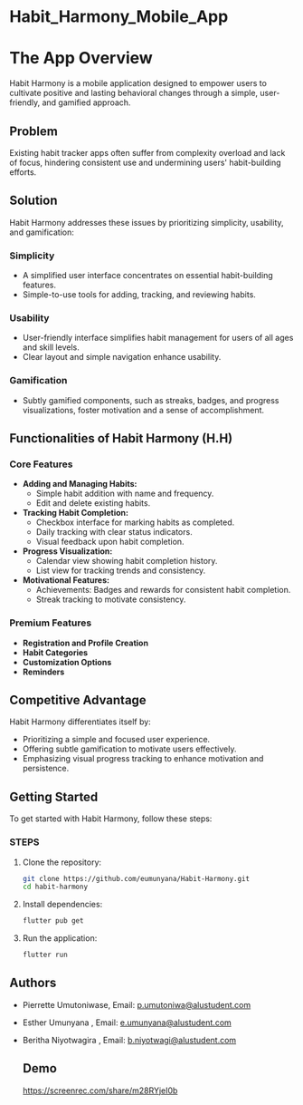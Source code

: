 # Habit_Harmony_Mobile_App


# The App Overview

Habit Harmony is a mobile application designed to empower users to cultivate positive and lasting behavioral changes through a simple, user-friendly, and gamified approach.

## Problem

Existing habit tracker apps often suffer from complexity overload and lack of focus, hindering consistent use and undermining users' habit-building efforts.

## Solution

Habit Harmony addresses these issues by prioritizing simplicity, usability, and gamification:

### Simplicity
- A simplified user interface concentrates on essential habit-building features.
- Simple-to-use tools for adding, tracking, and reviewing habits.

### Usability
- User-friendly interface simplifies habit management for users of all ages and skill levels.
- Clear layout and simple navigation enhance usability.

### Gamification
- Subtly gamified components, such as streaks, badges, and progress visualizations, foster motivation and a sense of accomplishment.

## Functionalities of Habit Harmony (H.H)

### Core Features
- **Adding and Managing Habits:**
  - Simple habit addition with name and frequency.
  - Edit and delete existing habits.
- **Tracking Habit Completion:**
  - Checkbox interface for marking habits as completed.
  - Daily tracking with clear status indicators.
  - Visual feedback upon habit completion.
- **Progress Visualization:**
  - Calendar view showing habit completion history.
  - List view for tracking trends and consistency.
- **Motivational Features:**
  - Achievements: Badges and rewards for consistent habit completion.
  - Streak tracking to motivate consistency.

### Premium Features
- **Registration and Profile Creation**
- **Habit Categories**
- **Customization Options**
- **Reminders**

## Competitive Advantage

Habit Harmony differentiates itself by:
- Prioritizing a simple and focused user experience.
- Offering subtle gamification to motivate users effectively.
- Emphasizing visual progress tracking to enhance motivation and persistence.

## Getting Started
To get started with Habit Harmony, follow these steps:

### STEPS
1. Clone the repository:
   ```bash
   git clone https://github.com/eumunyana/Habit-Harmony.git
   cd habit-harmony
   
2. Install dependencies:
   ```bash
   flutter pub get

3. Run the application:
   ```bash
   flutter run

## Authors

- Pierrette Umutoniwase, Email: p.umutoniwa@alustudent.com
- Esther Umunyana , Email: e.umunyana@alustudent.com
- Beritha Niyotwagira , Email: b.niyotwagi@alustudent.com

  ## Demo
  https://screenrec.com/share/m28RYjeI0b
